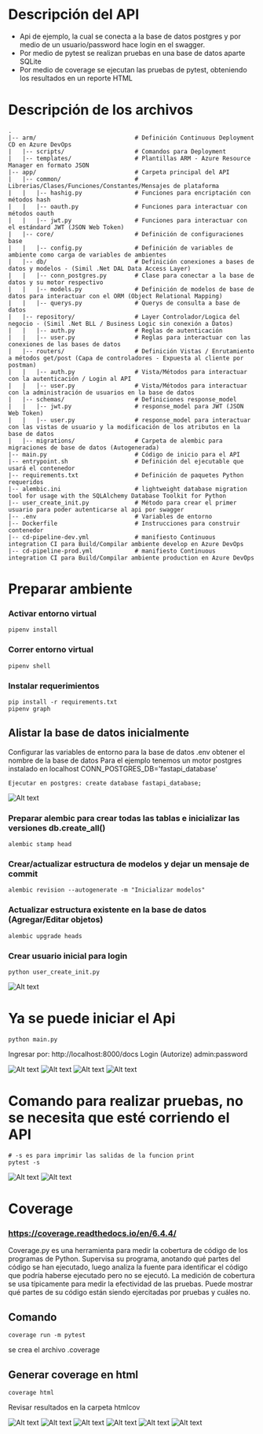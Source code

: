 # Descripción del API

- Api de ejemplo, la cual se conecta a la base de datos postgres y por medio de un usuario/password hace login en el swagger.
- Por medio de pytest se realizan pruebas en una base de datos aparte SQLite
- Por medio de coverage se ejecutan las pruebas de pytest, obteniendo los resultados en un reporte HTML

# Descripción de los archivos
    .
    |-- arm/                            # Definición Continuous Deployment CD en Azure DevOps
    |   |-- scripts/                    # Comandos para Deployment
    |   |-- templates/                  # Plantillas ARM - Azure Resource Manager en formato JSON
    |-- app/                            # Carpeta principal del API
    |   |-- common/                     # Librerias/Clases/Funciones/Constantes/Mensajes de plataforma
    |   |   |-- hashig.py               # Funciones para encriptación con métodos hash
    |   |   |-- oauth.py                # Funciones para interactuar con métodos oauth
    |   |   |-- jwt.py                  # Funciones para interactuar con el estándard JWT (JSON Web Token)
    |   |-- core/                       # Definición de configuraciones base
    |   |   |-- config.py               # Definición de variables de ambiente como carga de variables de ambientes
    |   |-- db/                         # Definición conexiones a bases de datos y modelos - (Simil .Net DAL Data Access Layer)
    |   |   |-- conn_postgres.py        # Clase para conectar a la base de datos y su motor respectivo
    |   |   |-- models.py               # Definición de modelos de base de datos para interactuar con el ORM (Object Relational Mapping)
    |   |   |-- querys.py               # Querys de consulta a base de datos
    |   |-- repository/                 # Layer Controlador/Logica del negocio - (Simil .Net BLL / Business Logic sin conexión a Datos)
    |   |   |-- auth.py                 # Reglas de autenticación
    |   |   |-- user.py                 # Reglas para interactuar con las conexiones de las bases de datos
    |   |-- routers/                    # Definición Vistas / Enrutamiento a métodos get/post (Capa de controladores - Expuesta al cliente por postman)
    |   |   |-- auth.py                 # Vista/Métodos para interactuar con la autenticación / Login al API
    |   |   |-- user.py                 # Vista/Métodos para interactuar con la administración de usuarios en la base de datos
    |   |-- schemas/                    # Definiciones response_model
    |   |   |-- jwt.py                  # response_model para JWT (JSON Web Token)
    |   |   |-- user.py                 # response_model para interactuar con las vistas de usuario y la modificación de los atributos en la base de datos
    |   |-- migrations/                 # Carpeta de alembic para migraciones de base de datos (Autogenerada)
    |-- main.py                         # Código de inicio para el API
    |-- entrypoint.sh                   # Definición del ejecutable que usará el contenedor
    |-- requirements.txt                # Definición de paquetes Python requeridos
    |-- alembic.ini                     # lightweight database migration tool for usage with the SQLAlchemy Database Toolkit for Python
    |-- user_create_init.py             # Método para crear el primer usuario para poder autenticarse al api por swagger
    |-- .env                            # Variables de entorno
    |-- Dockerfile                      # Instrucciones para construir contenedor
    |-- cd-pipeline-dev.yml             # manifiesto Continuous integration CI para Build/Compilar ambiente develop en Azure DevOps
    |-- cd-pipeline-prod.yml            # manifiesto Continuous integration CI para Build/Compilar ambiente production en Azure DevOps

# Preparar ambiente

### Activar entorno virtual
```console
pipenv install
```
### Correr entorno virtual
```console
pipenv shell
```

### Instalar requerimientos
```console
pip install -r requirements.txt
pipenv graph
```

## Alistar la base de datos inicialmente
Configurar las variables de entorno para la base de datos .env obtener el nombre de la base de datos
Para el ejemplo tenemos un motor postgres instalado en localhost
CONN_POSTGRES_DB='fastapi_database'
```console
Ejecutar en postgres: create database fastapi_database;
```
![Alt text](/docs_fotos/01.createdb/Screenshot_1.png?raw=true)

### Preparar alembic para crear todas las tablas e inicializar las versiones db.create_all()
```console
alembic stamp head
```

### Crear/actualizar estructura de modelos y dejar un mensaje de commit
```console
alembic revision --autogenerate -m "Inicializar modelos"
```

### Actualizar estructura existente en la base de datos (Agregar/Editar objetos)
```console
alembic upgrade heads
```

### Crear usuario inicial para login
```console
python user_create_init.py
```
![Alt text](/docs_fotos/02.init_user/Screenshot_1.png?raw=true)

# Ya se puede iniciar el Api
```console
python main.py
```
Ingresar por: http://localhost:8000/docs
Login (Autorize) admin:password

![Alt text](/docs_fotos/03.api/Screenshot_1.png?raw=true)
![Alt text](/docs_fotos/03.api/Screenshot_2.png?raw=true)
![Alt text](/docs_fotos/03.api/Screenshot_3.png?raw=true)
![Alt text](/docs_fotos/03.api/Screenshot_4.png?raw=true)

# Comando para realizar pruebas, no se necesita que esté corriendo el API
```console
# -s es para imprimir las salidas de la funcion print
pytest -s
```

![Alt text](/docs_fotos/04.pytest/Screenshot_1.png?raw=true)
![Alt text](/docs_fotos/04.pytest/Screenshot_2.png?raw=true)

# Coverage
### https://coverage.readthedocs.io/en/6.4.4/
Coverage.py es una herramienta para medir la cobertura de código de los programas de Python.
Supervisa su programa, anotando qué partes del código se han ejecutado, luego analiza la fuente para identificar el código que podría haberse ejecutado pero no se ejecutó.
La medición de cobertura se usa típicamente para medir la efectividad de las pruebas.
Puede mostrar qué partes de su código están siendo ejercitadas por pruebas y cuáles no.

## Comando
```console
coverage run -m pytest
```
se crea el archivo .coverage

## Generar coverage en html
```console
coverage html
```

Revisar resultados en la carpeta htmlcov

![Alt text](/docs_fotos/05.coverage/Screenshot_1.png?raw=true)
![Alt text](/docs_fotos/05.coverage/Screenshot_2.png?raw=true)
![Alt text](/docs_fotos/05.coverage/Screenshot_3.png?raw=true)
![Alt text](/docs_fotos/05.coverage/Screenshot_4.png?raw=true)
![Alt text](/docs_fotos/05.coverage/Screenshot_5.png?raw=true)
![Alt text](/docs_fotos/05.coverage/Screenshot_6.png?raw=true)


